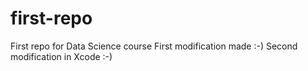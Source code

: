 first-repo
==========

First repo for Data Science course
First modification made :-)
Second modification in Xcode :-)
